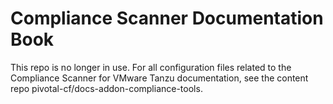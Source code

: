 #  Compliance Scanner Documentation Book

This repo is no longer in use. For all configuration files related to the Compliance Scanner for VMware Tanzu documentation, see the content repo pivotal-cf/docs-addon-compliance-tools.
